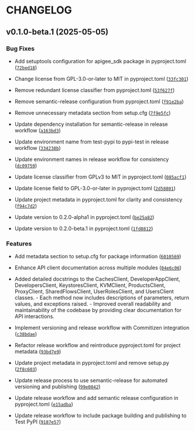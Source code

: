 # CHANGELOG


## v0.1.0-beta.1 (2025-05-05)

### Bug Fixes

- Add setuptools configuration for apigee_sdk package in pyproject.toml
  ([`72bed18`](https://github.com/kensolfar/apigee-client/commit/72bed18cb20cd9a48608af9697dced0311ec0cdb))

- Change license from GPL-3.0-or-later to MIT in pyproject.toml
  ([`33fc301`](https://github.com/kensolfar/apigee-client/commit/33fc301f725b5fc5ac33738167cd4fa933b28004))

- Remove redundant license classifier from pyproject.toml
  ([`53f627f`](https://github.com/kensolfar/apigee-client/commit/53f627f08a584f8181f6078a53c483b58bb6a579))

- Remove semantic-release configuration from pyproject.toml
  ([`f91e2ba`](https://github.com/kensolfar/apigee-client/commit/f91e2bab448b6ce6056ad04646db2a703149c2c3))

- Remove unnecessary metadata section from setup.cfg
  ([`7f9e5fc`](https://github.com/kensolfar/apigee-client/commit/7f9e5fce120a9b31c9e1ae8684d2928963fc4fd6))

- Update dependency installation for semantic-release in release workflow
  ([`a163bd3`](https://github.com/kensolfar/apigee-client/commit/a163bd3a8850ab563244a387b3e4c1c0c91b2a5e))

- Update environment name from test-pypi to pypi-test in release workflow
  ([`334238b`](https://github.com/kensolfar/apigee-client/commit/334238b42668b3bee0cb19d78026fe26f27832bf))

- Update environment names in release workflow for consistency
  ([`dc09759`](https://github.com/kensolfar/apigee-client/commit/dc09759caac8c2207525895c8891f8b2df0d2dcb))

- Update license classifier from GPLv3 to MIT in pyproject.toml
  ([`085acf1`](https://github.com/kensolfar/apigee-client/commit/085acf1581fe0db462157b5e2e53d68674498728))

- Update license field to GPL-3.0-or-later in pyproject.toml
  ([`2d58801`](https://github.com/kensolfar/apigee-client/commit/2d58801c2e6e96653d6401a8893503af5a2f7514))

- Update project metadata in pyproject.toml for clarity and consistency
  ([`f94c7d2`](https://github.com/kensolfar/apigee-client/commit/f94c7d25bd8545de7e345a53ea29c1000af3bc5f))

- Update version to 0.2.0-alpha1 in pyproject.toml
  ([`be25a82`](https://github.com/kensolfar/apigee-client/commit/be25a82e87332ef9c8003ae9dec9458aa77c120d))

- Update version to 0.2.0-beta.1 in pyproject.toml
  ([`1fd8812`](https://github.com/kensolfar/apigee-client/commit/1fd8812e66496f7c9cb15b2da6e5431a16d0cf1b))

### Features

- Add metadata section to setup.cfg for package information
  ([`6010569`](https://github.com/kensolfar/apigee-client/commit/6010569bd542cfa77c0935fed1c7448850c0c7ea))

- Enhance API client documentation across multiple modules
  ([`04e6c06`](https://github.com/kensolfar/apigee-client/commit/04e6c060a1e98ff9081af367172e89d534968b8e))

- Added detailed docstrings to the CachesClient, DeveloperAppClient, DevelopersClient,
  KeystoresClient, KVMClient, ProductsClient, ProxyClient, SharedFlowsClient, UserRolesClient, and
  UsersClient classes. - Each method now includes descriptions of parameters, return values, and
  exceptions raised. - Improved overall readability and maintainability of the codebase by providing
  clear documentation for API interactions.

- Implement versioning and release workflow with Commitizen integration
  ([`c38bdae`](https://github.com/kensolfar/apigee-client/commit/c38bdae14d11871626839caf298b31d9325dda9e))

- Refactor release workflow and reintroduce pyproject.toml for project metadata
  ([`93bd7e9`](https://github.com/kensolfar/apigee-client/commit/93bd7e9ae890e4ad30e06fb6680e01bbaa3dddca))

- Update project metadata in pyproject.toml and remove setup.py
  ([`2f8c603`](https://github.com/kensolfar/apigee-client/commit/2f8c60319e0fd77ef48605c230a76fa454cee41e))

- Update release process to use semantic-release for automated versioning and publishing
  ([`99e0842`](https://github.com/kensolfar/apigee-client/commit/99e084227966f055af13fcb9a03ca93b06d1d001))

- Update release workflow and add semantic release configuration in pyproject.toml
  ([`e15adba`](https://github.com/kensolfar/apigee-client/commit/e15adbaf9f68d15b067e121d5155b02ad2107f86))

- Update release workflow to include package building and publishing to Test PyPI
  ([`9187e57`](https://github.com/kensolfar/apigee-client/commit/9187e57c6cf0362690f55cc0419b6554d0cf11e6))
